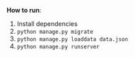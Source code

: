 **How to run**:

1. Install dependencies
2. `python manage.py migrate`
3. `python manage.py loaddata data.json`
4. `python manage.py runserver`
